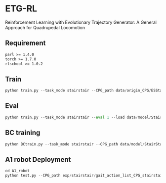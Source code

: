 # ETG-RL

Reinforcement Learning with Evolutionary Trajectory Generator: A General Approach for Quadrupedal Locomotion

## Requirement
```txt
parl >= 1.4.0
torch >= 1.7.0
rlschool >= 1.0.2
```

## Train
```python
python train.py --task_mode stairstair --CPG_path data/origin_CPG/ESStair_origin.npz
```

## Eval
```python
python train.py --task_mode stairstair --eval 1 --load data/model/StairStair_3_itr_960231.pt
```

## BC training
```python
python BCtrain.py --task_mode stairstair --CPG_path data/model/StairStair_3_itr_960231.npz --ref_agent data/model/StairStair_3_itr_960231.pt
```

## A1 robot Deployment
```python
cd A1_robot
python test.py --CPG_path exp/stairstair/gait_action_list_CPG_stairstair7_12_3.npy --load exp/stairstair/StairStair3_BC1_itr_500383.pt --max_time 3
```